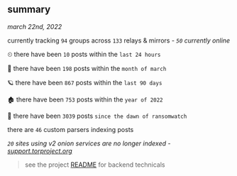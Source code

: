 
## summary
_march 22nd, 2022_

currently tracking `94` groups across `133` relays & mirrors - _`50` currently online_

⏲ there have been `10` posts within the `last 24 hours`

🦈 there have been `198` posts within the `month of march`

🪐 there have been `867` posts within the `last 90 days`

🏚 there have been `753` posts within the `year of 2022`

🦕 there have been `3039` posts `since the dawn of ransomwatch`

there are `46` custom parsers indexing posts

_`20` sites using v2 onion services are no longer indexed - [support.torproject.org](https://support.torproject.org/onionservices/v2-deprecation/)_

> see the project [README](https://github.com/thetanz/ransomwatch#ransomwatch--) for backend technicals
